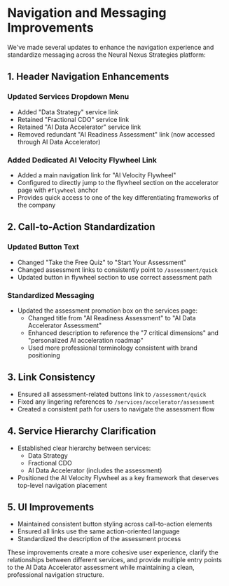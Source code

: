 # Navigation and Messaging Improvements

We've made several updates to enhance the navigation experience and standardize messaging across the Neural Nexus Strategies platform:

## 1. Header Navigation Enhancements

### Updated Services Dropdown Menu
- Added "Data Strategy" service link
- Retained "Fractional CDO" service link
- Retained "AI Data Accelerator" service link
- Removed redundant "AI Readiness Assessment" link (now accessed through AI Data Accelerator)

### Added Dedicated AI Velocity Flywheel Link
- Added a main navigation link for "AI Velocity Flywheel"
- Configured to directly jump to the flywheel section on the accelerator page with `#flywheel` anchor
- Provides quick access to one of the key differentiating frameworks of the company

## 2. Call-to-Action Standardization

### Updated Button Text
- Changed "Take the Free Quiz" to "Start Your Assessment"
- Changed assessment links to consistently point to `/assessment/quick`
- Updated button in flywheel section to use correct assessment path

### Standardized Messaging
- Updated the assessment promotion box on the services page:
  - Changed title from "AI Readiness Assessment" to "AI Data Accelerator Assessment"
  - Enhanced description to reference the "7 critical dimensions" and "personalized AI acceleration roadmap"
  - Used more professional terminology consistent with brand positioning

## 3. Link Consistency

- Ensured all assessment-related buttons link to `/assessment/quick`
- Fixed any lingering references to `/services/accelerator/assessment`
- Created a consistent path for users to navigate the assessment flow

## 4. Service Hierarchy Clarification

- Established clear hierarchy between services:
  - Data Strategy 
  - Fractional CDO
  - AI Data Accelerator (includes the assessment)
- Positioned the AI Velocity Flywheel as a key framework that deserves top-level navigation placement

## 5. UI Improvements

- Maintained consistent button styling across call-to-action elements
- Ensured all links use the same action-oriented language
- Standardized the description of the assessment process

These improvements create a more cohesive user experience, clarify the relationships between different services, and provide multiple entry points to the AI Data Accelerator assessment while maintaining a clean, professional navigation structure.
